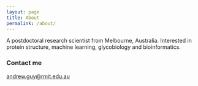 ```yaml
---
layout: page
title: About
permalink: /about/
---
```


A postdoctoral research scientist from Melbourne, Australia. Interested in protein structure, machine learning, glycobiology and bioinformatics.

### Contact me

[andrew.guy@rmit.edu.au](mailto:andrew.guy@rmit.edu.au)